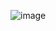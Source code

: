 ![image](https://github.com/JoaoEnrique/mapa-conceital-cmap/assets/87030375/10146e2c-acb2-4d4f-8025-4d580cbae9fc)
